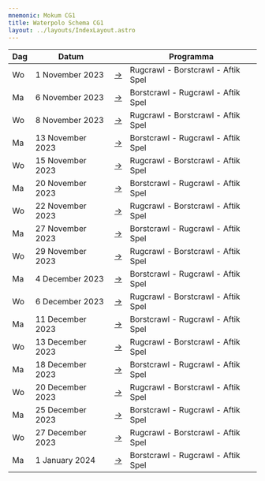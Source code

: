 ```yaml
---
mnemonic: Mokum CG1
title: Waterpolo Schema CG1
layout: ../layouts/IndexLayout.astro
---
```

| Dag | Datum | | Programma |
|-----|-------|-|-----------|
| Wo | 1 November 2023 | [->](/dates/2023-11-1) | Rugcrawl - Borstcrawl - Aftik Spel |
| Ma | 6 November 2023 | [->](/dates/2023-11-6) | Borstcrawl - Rugcrawl - Aftik Spel |
| Wo | 8 November 2023 | [->](/dates/2023-11-8) | Rugcrawl - Borstcrawl - Aftik Spel |
| Ma | 13 November 2023 | [->](/dates/2023-11-13) | Borstcrawl - Rugcrawl - Aftik Spel |
| Wo | 15 November 2023 | [->](/dates/2023-11-15) | Rugcrawl - Borstcrawl - Aftik Spel |
| Ma | 20 November 2023 | [->](/dates/2023-11-20) | Borstcrawl - Rugcrawl - Aftik Spel |
| Wo | 22 November 2023 | [->](/dates/2023-11-22) | Rugcrawl - Borstcrawl - Aftik Spel |
| Ma | 27 November 2023 | [->](/dates/2023-11-27) | Borstcrawl - Rugcrawl - Aftik Spel |
| Wo | 29 November 2023 | [->](/dates/2023-11-29) | Rugcrawl - Borstcrawl - Aftik Spel |
| Ma | 4 December 2023 | [->](/dates/2023-12-4) | Borstcrawl - Rugcrawl - Aftik Spel |
| Wo | 6 December 2023 | [->](/dates/2023-12-6) | Rugcrawl - Borstcrawl - Aftik Spel |
| Ma | 11 December 2023 | [->](/dates/2023-12-11) | Borstcrawl - Rugcrawl - Aftik Spel |
| Wo | 13 December 2023 | [->](/dates/2023-12-13) | Rugcrawl - Borstcrawl - Aftik Spel |
| Ma | 18 December 2023 | [->](/dates/2023-12-18) | Borstcrawl - Rugcrawl - Aftik Spel |
| Wo | 20 December 2023 | [->](/dates/2023-12-20) | Rugcrawl - Borstcrawl - Aftik Spel |
| Ma | 25 December 2023 | [->](/dates/2023-12-25) | Borstcrawl - Rugcrawl - Aftik Spel |
| Wo | 27 December 2023 | [->](/dates/2023-12-27) | Rugcrawl - Borstcrawl - Aftik Spel |
| Ma | 1 January 2024 | [->](/dates/2024-1-1) | Borstcrawl - Rugcrawl - Aftik Spel |